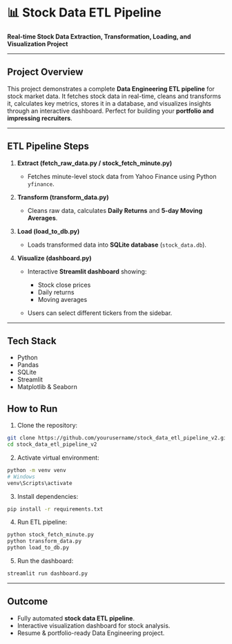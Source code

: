 # 📊 Stock Data ETL Pipeline

**Real-time Stock Data Extraction, Transformation, Loading, and Visualization Project**

---

## **Project Overview**

This project demonstrates a complete **Data Engineering ETL pipeline** for stock market data. It fetches stock data in real-time, cleans and transforms it, calculates key metrics, stores it in a database, and visualizes insights through an interactive dashboard. Perfect for building your **portfolio and impressing recruiters**.

---

## **ETL Pipeline Steps**

1. **Extract (fetch_raw_data.py / stock_fetch_minute.py)**

   * Fetches minute-level stock data from Yahoo Finance using Python `yfinance`.

2. **Transform (transform_data.py)**

   * Cleans raw data, calculates **Daily Returns** and **5-day Moving Averages**.

3. **Load (load_to_db.py)**

   * Loads transformed data into **SQLite database** (`stock_data.db`).

4. **Visualize (dashboard.py)**

   * Interactive **Streamlit dashboard** showing:

     * Stock close prices
     * Daily returns
     * Moving averages
   * Users can select different tickers from the sidebar.

---

## **Tech Stack**

* Python
* Pandas
* SQLite
* Streamlit
* Matplotlib & Seaborn


## **How to Run**

1. Clone the repository:

```bash
git clone https://github.com/yourusername/stock_data_etl_pipeline_v2.git
cd stock_data_etl_pipeline_v2
```

2. Activate virtual environment:

```bash
python -m venv venv
# Windows
venv\Scripts\activate
```

3. Install dependencies:

```bash
pip install -r requirements.txt
```

4. Run ETL pipeline:

```bash
python stock_fetch_minute.py
python transform_data.py
python load_to_db.py
```

5. Run the dashboard:

```bash
streamlit run dashboard.py
```

---

## **Outcome**

* Fully automated **stock data ETL pipeline**.
* Interactive visualization dashboard for stock analysis.
* Resume & portfolio-ready Data Engineering project.
